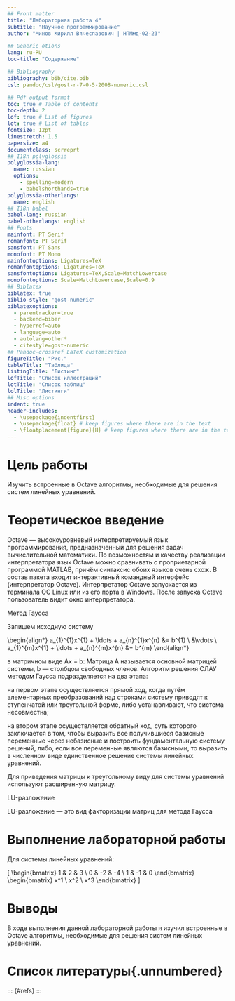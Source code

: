 ```yaml
---
## Front matter
title: "Лабораторная работа 4"
subtitle: "Научное программирование"
author: "Минов Кирилл Вячеславович | НПМмд-02-23"

## Generic otions
lang: ru-RU
toc-title: "Содержание"

## Bibliography
bibliography: bib/cite.bib
csl: pandoc/csl/gost-r-7-0-5-2008-numeric.csl

## Pdf output format
toc: true # Table of contents
toc-depth: 2
lof: true # List of figures
lot: true # List of tables
fontsize: 12pt
linestretch: 1.5
papersize: a4
documentclass: scrreprt
## I18n polyglossia
polyglossia-lang:
  name: russian
  options:
	- spelling=modern
	- babelshorthands=true
polyglossia-otherlangs:
  name: english
## I18n babel
babel-lang: russian
babel-otherlangs: english
## Fonts
mainfont: PT Serif
romanfont: PT Serif
sansfont: PT Sans
monofont: PT Mono
mainfontoptions: Ligatures=TeX
romanfontoptions: Ligatures=TeX
sansfontoptions: Ligatures=TeX,Scale=MatchLowercase
monofontoptions: Scale=MatchLowercase,Scale=0.9
## Biblatex
biblatex: true
biblio-style: "gost-numeric"
biblatexoptions:
  - parentracker=true
  - backend=biber
  - hyperref=auto
  - language=auto
  - autolang=other*
  - citestyle=gost-numeric
## Pandoc-crossref LaTeX customization
figureTitle: "Рис."
tableTitle: "Таблица"
listingTitle: "Листинг"
lofTitle: "Список иллюстраций"
lotTitle: "Список таблиц"
lolTitle: "Листинги"
## Misc options
indent: true
header-includes:
  - \usepackage{indentfirst}
  - \usepackage{float} # keep figures where there are in the text
  - \floatplacement{figure}{H} # keep figures where there are in the text
---
```


# Цель работы

Изучить встроенные в Octave алгоритмы, необходимые для решения систем линейных уравнений.

# Теоретическое введение

Octave — высокоуровневый интерпретируемый язык программирования, предназначенный для решения задач вычислительной математики. По возможностям и качеству реализации интерпретатора язык Octave можно сравнивать с проприетарной программой MATLAB, причём синтаксис обоих языков очень схож. В состав пакета входит интерактивный командный интерфейс (интерпретатор Octave). Интерпретатор Octave запускается из терминала ОС Linux или из его порта в Windows. После запуска Octave пользователь видит окно интерпретатора.

Метод Гаусса

Запишем исходную систему

\begin{align*}
a_{1}^{1}x^{1} + \ldots + a_{n}^{1}x^{n} &= b^{1} \\
&\vdots \\
a_{1}^{m}x^{1} + \ldots + a_{n}^{m}x^{n} &= b^{m}
\end{align*}

в матричном виде Ax = b: 
Матрица A называется основной матрицей системы, b — столбцом свободных членов. Алгоритм решения СЛАУ методом Гаусса подразделяется на два этапа:

на первом этапе осуществляется  прямой ход, когда путём элементарных преобразований над строками систему приводят к ступенчатой или треугольной форме, либо устанавливают, что система несовместна;

на втором этапе осуществляется  обратный ход, суть которого заключается в том, чтобы выразить все получившиеся базисные переменные через небазисные и построить фундаментальную систему решений, либо, если все переменные являются базисными, то выразить в численном виде единственное решение системы линейных уравнений.

Для приведения матрицы к треугольному виду для системы уравнений используют расширенную матрицу.

LU-разложение

LU-разложение — это вид факторизации матриц для метода Гаусса


# Выполнение лабораторной работы

Для системы линейных уравнений:

\[ 
\begin{bmatrix}
1 & 2 & 3 \\
0 & -2 & -4 \\
1 & -1 & 0 
\end{bmatrix}
\begin{bmatrix}
x^1 \\
x^2 \\
x^3
\end{bmatrix}
\]

# Выводы

В ходе выполнения данной лабораторной работы я изучил встроенные в Octave алгоритмы, необходимые для решения систем линейных уравнений.

# Список литературы{.unnumbered}

::: {#refs}
:::

